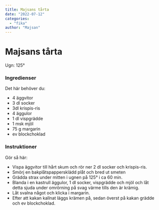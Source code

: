 ```yaml
---
title: Majsans tårta
date: "2022-07-12"
categories:
  - "fika"
author: "Majsan"
---
```


# Majsans tårta

Ugn: 125&#176;

### Ingredienser

Det här behöver du:

- 4 äggvitor
- 3 dl socker
- 3dl krispis-ris
- 4 äggulor
- 1 dl vispgrädde
- 1 msk mjöl
- 75 g margarin
- ev blockchoklad

### Instruktioner


Gör så här:

- Vispa äggvitor till hårt skum och rör ner 2 dl socker och krispis-ris.
- Smörj en bakplåtspappersklädd plåt och bred ut smeten
- Grädda strax under mitten i ugnen på 125&#176; i ca 60 min.
- Blanda i en kastrull äggulor, 1 dl socker,  vispgrädde och mjöl och låt detta sjuda under omrörning på svag värme tills den är krämig.
- Låt svalna något och klicka i margarin.
- Efter att kakan kallnat läggs krämen på, sedan överst på kakan grädde och ev blockchoklad.
